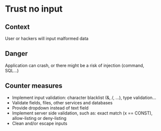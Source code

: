 # Trust no input
## Context
User or hackers will input malformed data
## Danger
Application can crash, or there might be a risk of injection (command, SQL...)
## Counter measures
- Implement input validation: character blacklist (&, /, \...), type validation...
- Validate fields, files, other services and databases
- Provide dropdown instead of text field
- Implement server side validation, such as: exact match (x == CONST), allow-listing or deny-listing
- Clean and/or escape inputs